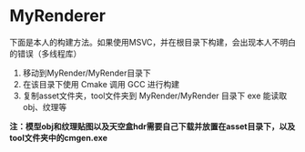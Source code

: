# MyRenderer


下面是本人的构建方法。如果使用MSVC，并在根目录下构建，会出现本人不明白的错误（多线程库）
1. 移动到MyRender/MyRender目录下
2. 在该目录下使用 Cmake 调用 GCC 进行构建
3. 复制asset文件夹，tool文件夹到 MyRender/MyRender 目录下 exe 能读取obj、纹理等

**注：模型obj和纹理贴图以及天空盒hdr需要自己下载并放置在asset目录下，以及tool文件夹中的cmgen.exe**